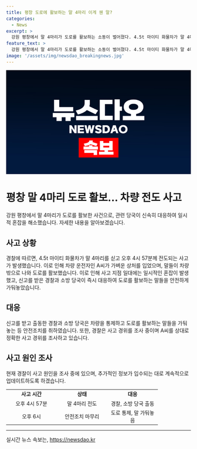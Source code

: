 ```yaml
---
title: 평창 도로에 활보하는 말 4마리 이게 웬 말?
categories:
  - News
excerpt: >
  강원 평창에서 말 4마리가 도로를 활보하는 소동이 벌어졌다. 4.5t 마이티 화물차가 말 4마리를 싣고 가다가 전도되는 사고가 발생하여 운전자가 가벼운 상처를 입었고, 말들이 도로를 배회했다. 사고 현장에는 일시적인 혼잡이 발생하여 경찰과 소방 당국이 도로를 통제하고 말들을 가둬놓는 등 안전조치를 진행하였고, 현재 경찰이 사고 경위를 조사 중이다.
feature_text: >
  강원 평창에서 말 4마리가 도로를 활보하는 소동이 벌어졌다. 4.5t 마이티 화물차가 말 4마리를 싣고 가다가 전도되는 사고가 발생하여 운전자가 가벼운 상처를 입었고, 말들이 도로를 배회했다. 사고 현장에는 일시적인 혼잡이 발생하여 경찰과 소방 당국이 도로를 통제하고 말들을 가둬놓는 등 안전조치를 진행하였고, 현재 경찰이 사고 경위를 조사 중이다.
image: '/assets/img/newsdao_breakingnews.jpg'
---
```


<p><img src="/assets/img/newsdao_breakingnews.jpg" alt="flaretime 속보" /></p>

<h1>평창 말 4마리 도로 활보... 차량 전도 사고</h1>

<p data-ke-size="size16">강원 평창에서 말 4마리가 도로를 활보한 사건으로, 관련 당국이 신속히 대응하여 일시적 혼잡을 해소했습니다. 자세한 내용을 알아보겠습니다.</p>

<h2 data-ke-size="size26">사고 상황</h2>

<p data-ke-size="size16">경찰에 따르면, 4.5t 마이티 화물차가 말 4마리를 싣고 오후 4시 57분께 전도되는 사고가 발생했습니다. 이로 인해 차량 운전자인 A씨가 가벼운 상처를 입었으며, 말들이 차량 밖으로 나와 도로를 활보했습니다. 이로 인해 사고 지점 일대에는 일시적인 혼잡이 발생했고, 신고를 받은 경찰과 소방 당국이 즉시 대응하여 도로를 활보하는 말들을 안전하게 가둬놓았습니다.</p>

<h2 data-ke-size="size26">대응</h2>

<p data-ke-size="size16">신고를 받고 출동한 경찰과 소방 당국은 차량을 통제하고 도로를 활보하는 말들을 가둬놓는 등 안전조치를 취하였습니다. 또한, 경찰은 사고 경위를 조사 중이며 A씨를 상대로 정확한 사고 경위를 조사하고 있습니다.</p>

<h2 data-ke-size="size26">사고 원인 조사</h2>

<p data-ke-size="size16">현재 경찰이 사고 원인을 조사 중에 있으며, 추가적인 정보가 입수되는 대로 계속적으로 업데이트하도록 하겠습니다.</p>

<table>
  <tbody>
    <tr>
      <td style="text-align: center; width: 124px; height: 17px;"><b>사고 시간</b></td>
      <td style="text-align: center; width: 124px; height: 17px;"><b>상태</b></td>
      <td style="text-align: center; width: 124px; height: 17px;"><b>대응</b></td>
    </tr>
    <tr>
      <td style="text-align: center; height: 17px;">오후 4시 57분</td>
      <td style="text-align: center; height: 17px;">말 4마리 전도</td>
      <td style="text-align: center; height: 17px;">경찰, 소방 당국 출동</td>
    </tr>
    <tr>
      <td style="text-align: center; height: 17px;">오후 6시</td>
      <td style="text-align: center; height: 17px;">안전조치 마무리</td>
      <td style="text-align: center; height: 17px;">도로 통제, 말 가둬놓음</td>
    </tr>
  </tbody>
</table>

<hr>
실시간 뉴스 속보는, <a href="https://newsdao.kr" rel="dofollow">https://newsdao.kr</a>


